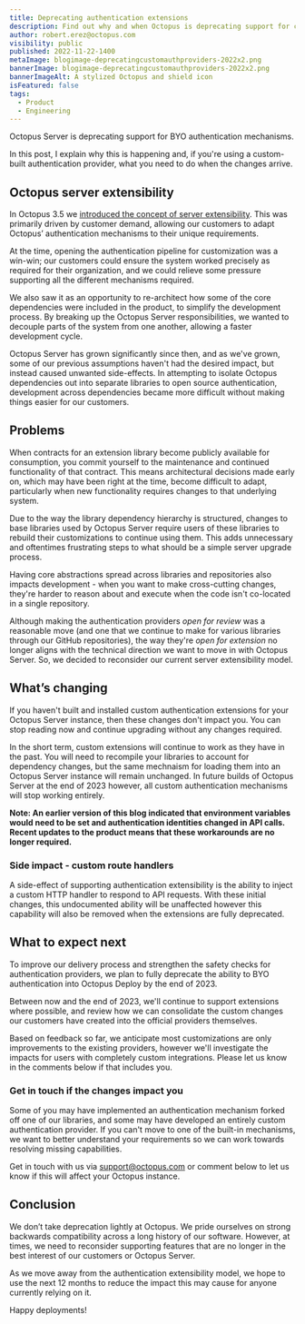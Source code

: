 ```yaml
---
title: Deprecating authentication extensions
description: Find out why and when Octopus is deprecating support for custom authentication extensions.
author: robert.erez@octopus.com
visibility: public
published: 2022-11-22-1400
metaImage: blogimage-deprecatingcustomauthproviders-2022x2.png
bannerImage: blogimage-deprecatingcustomauthproviders-2022x2.png
bannerImageAlt: A stylized Octopus and shield icon
isFeatured: false
tags: 
  - Product
  - Engineering
---
```


Octopus Server is deprecating support for BYO authentication mechanisms. 

In this post, I explain why this is happening and, if you're using a custom-built authentication provider, what you need to do when the changes arrive.

## Octopus server extensibility

In Octopus 3.5 we [introduced the concept of server extensibility](https://octopus.com/blog/octopus-deploy-3.5#octopus-deploy-server-extensibility). This was primarily driven by customer demand, allowing our customers to adapt Octopus’ authentication mechanisms to their unique requirements. 

At the time, opening the authentication pipeline for customization was a win-win; our customers could ensure the system worked precisely as required for their organization, and we could relieve some pressure supporting all the different mechanisms required. 

We also saw it as an opportunity to re-architect how some of the core dependencies were included in the product, to simplify the development process. By breaking up the Octopus Server responsibilities, we wanted to decouple parts of the system from one another, allowing a faster development cycle.

Octopus Server has grown significantly since then, and as we've grown, some of our previous assumptions haven't had the desired impact, but instead caused unwanted side-effects. In attempting to isolate Octopus dependencies out into separate libraries to open source authentication,  development across dependencies became more difficult without making things easier for our customers.

## Problems 

When contracts for an extension library become publicly available for consumption, you commit yourself to the maintenance and continued functionality of that contract. This means architectural decisions made early on, which may have been right at the time, become difficult to adapt, particularly when new functionality requires changes to that underlying system.

Due to the way the library dependency hierarchy is structured, changes to base libraries used by Octopus Server require users of these libraries to rebuild their customizations to continue using them. This adds unnecessary and oftentimes frustrating steps to what should be a simple server upgrade process. 

Having core abstractions spread across libraries and repositories also impacts development - when you want to make cross-cutting changes, they're harder to reason about and execute when the code isn't co-located in a single repository.

Although making the authentication providers _open for review_ was a reasonable move (and one that we continue to make for various libraries through our GitHub repositories), the way they're _open for extension_ no longer aligns with the technical direction we want to move in with Octopus Server. So, we decided to reconsider our current server extensibility model.

## What’s changing

If you haven't built and installed custom authentication extensions for your Octopus Server instance, then these changes don't impact you. You can stop reading now and continue upgrading without any changes required.

In the short term, custom extensions will continue to work as they have in the past. You will need to recompile your libraries to account for dependency changes, but the same mechnaism for loading them into an Octopus Server instance will remain unchanged. In future builds of Octopus Server at the end of 2023 however, all custom authentication mechanisms will stop working entirely.

**Note: An earlier version of this blog indicated that environment variables would need to be set and authentication identities changed in API calls. Recent updates to the product means that these workarounds are no longer required.**

### Side impact - custom route handlers

A side-effect of supporting authentication extensibility is the ability to inject a custom HTTP handler to respond to API requests. With these initial changes, this undocumented ability will be unaffected however this capability will also be removed when the extensions are fully deprecated. 

## What to expect next

To improve our delivery process and strengthen the safety checks for authentication providers, we plan to fully deprecate the ability to BYO authentication into Octopus Deploy by the end of 2023. 

Between now and the end of 2023, we'll continue to support extensions where possible, and review how we can consolidate the custom changes our customers have created into the official providers themselves. 

Based on feedback so far, we anticipate most customizations are only improvements to the existing providers, however we'll investigate the impacts for users with completely custom integrations. Please let us know in the comments below if that includes you.

### Get in touch if the changes impact you

Some of you may have implemented an authentication mechanism forked off one of our libraries, and some may have developed an entirely custom authentication provider. If you can't move to one of the built-in mechanisms, we want to better understand your requirements so we can work towards resolving missing capabilities. 

Get in touch with us via [support@octopus.com](mailto:support@octopus.com) or comment below to let us know if this will affect your Octopus instance.

## Conclusion

We don’t take deprecation lightly at Octopus. We pride ourselves on strong backwards compatibility across a long history of our software. However, at times, we need to reconsider supporting features that are no longer in the best interest of our customers or Octopus Server. 

As we move away from the authentication extensibility model, we hope to use the next 12 months to reduce the impact this may cause for anyone currently relying on it.

Happy deployments!
